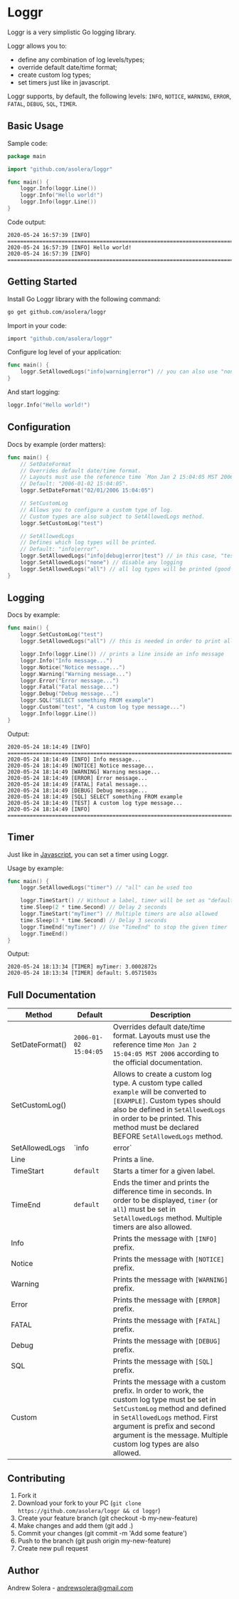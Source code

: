 # Loggr

Loggr is a very simplistic Go logging library.

Loggr allows you to:
- define any combination of log levels/types;
- override default date/time format;
- create custom log types;
- set timers just like in javascript.

Loggr supports, by default, the following levels: `INFO`, `NOTICE`, `WARNING`, `ERROR`, `FATAL`, `DEBUG`, `SQL`, `TIMER`.

## Basic Usage

Sample code:
```go
package main

import "github.com/asolera/loggr"

func main() {
	loggr.Info(loggr.Line())
	loggr.Info("Hello world!")
	loggr.Info(loggr.Line())
}
```

Code output:
```
2020-05-24 16:57:39 [INFO] ================================================================================
2020-05-24 16:57:39 [INFO] Hello world!
2020-05-24 16:57:39 [INFO] ================================================================================
```

## Getting Started

Install Go Loggr library with the following command:

```sh
go get github.com/asolera/loggr
```

Import in your code:

```sh
import "github.com/asolera/loggr"
```

Configure log level of your application:

```go
func main() {
	loggr.SetAllowedLogs("info|warning|error") // you can also use "none" and "all"
}
```

And start logging:

```go
loggr.Info("Hello world!")
```

## Configuration

Docs by example (order matters):

```go
func main() {
	// SetDateFormat
	// Overrides default date/time format.
	// Layouts must use the reference time `Mon Jan 2 15:04:05 MST 2006` according to the official documentation.
	// Default: "2006-01-02 15:04:05".
	loggr.SetDateFormat("02/01/2006 15:04:05") 

	// SetCustomLog
	// Allows you to configure a custom type of log.
	// Custom types are also subject to SetAllowedLogs method.
	loggr.SetCustomLog("test")

	// SetAllowedLogs
	// Defines which log types will be printed.
	// Default: "info|error".
	loggr.SetAllowedLogs("info|debug|error|test") // in this case, "test" is a custom type
	loggr.SetAllowedLogs("none") // disable any logging
	loggr.SetAllowedLogs("all") // all log types will be printed (good for dev environment)
}
```

## Logging

Docs by example:

```go
func main() {
	loggr.SetCustomLog("test")
	loggr.SetAllowedLogs("all") // this is needed in order to print all the messages below

	loggr.Info(loggr.Line()) // prints a line inside an info message
	loggr.Info("Info message...")
	loggr.Notice("Notice message...")
	loggr.Warning("Warning message...")
	loggr.Error("Error message...")
	loggr.Fatal("Fatal message...")
	loggr.Debug("Debug message...")
	loggr.SQL("SELECT something FROM example")
	loggr.Custom("test", "A custom log type message...")
	loggr.Info(loggr.Line())
}
```

Output:
```
2020-05-24 18:14:49 [INFO] ================================================================================
2020-05-24 18:14:49 [INFO] Info message...
2020-05-24 18:14:49 [NOTICE] Notice message...
2020-05-24 18:14:49 [WARNING] Warning message...
2020-05-24 18:14:49 [ERROR] Error message...
2020-05-24 18:14:49 [FATAL] Fatal message...
2020-05-24 18:14:49 [DEBUG] Debug message...
2020-05-24 18:14:49 [SQL] SELECT something FROM example
2020-05-24 18:14:49 [TEST] A custom log type message...
2020-05-24 18:14:49 [INFO] ================================================================================
```

## Timer

Just like in [Javascript](https://www.w3schools.com/jsref/met_console_time.asp), you can set a timer using Loggr.

Usage by example:

```go
func main() {
	loggr.SetAllowedLogs("timer") // "all" can be used too

	loggr.TimeStart() // Without a label, timer will be set as "default" label
	time.Sleep(2 * time.Second) // Delay 2 seconds
	loggr.TimeStart("myTimer") // Multiple timers are also allowed
	time.Sleep(3 * time.Second) // Delay 3 seconds
	loggr.TimeEnd("myTimer") // Use "TimeEnd" to stop the given timer
	loggr.TimeEnd()
}
```

Output:
```
2020-05-24 18:13:34 [TIMER] myTimer: 3.0002872s
2020-05-24 18:13:34 [TIMER] default: 5.0571503s
```

## Full Documentation

| **Method** | **Default** | **Description** |
|---|---|---|
| SetDateFormat() | `2006-01-02 15:04:05` | Overrides default date/time format. Layouts must use the reference time `Mon Jan 2 15:04:05 MST 2006` according to the official documentation. |
| SetCustomLog() | | Allows to create a custom log type. A custom type called `example` will be converted to `[EXAMPLE]`. Custom types should also be defined in `SetAllowedLogs` in order to be printed. This method must be declared BEFORE `SetAllowedLogs` method. |
| SetAllowedLogs | `info|error` | Defines which log types will be printed. You can use any combination you want. Log types must be joined by pipe (|). You can also use `none` to disable logging and `all` to automatically enable all log types. |
| Line | | Prints a line. |
| TimeStart | `default` | Starts a timer for a given label. |
| TimeEnd | `default` | Ends the timer and prints the difference time in seconds. In order to be displayed, `timer` (or `all`) must be set in `SetAllowedLogs` method. Multiple timers are also allowed. |
| Info | | Prints the message with `[INFO]` prefix. |
| Notice | | Prints the message with `[NOTICE]` prefix. |
| Warning | | Prints the message with `[WARNING]` prefix. |
| Error | | Prints the message with `[ERROR]` prefix. |
| FATAL | | Prints the message with `[FATAL]` prefix. |
| Debug | | Prints the message with `[DEBUG]` prefix. |
| SQL | | Prints the message with `[SQL]` prefix. |
| Custom | | Prints the message with a custom prefix. In order to work, the custom log type must be set in `SetCustomLog` method and defined in `SetAllowedLogs` method. First argument is prefix and second argument is the message. Multiple custom log types are also allowed. |

## Contributing

1. Fork it
1. Download your fork to your PC (`git clone https://github.com/asolera/loggr && cd loggr`)
1. Create your feature branch (git checkout -b my-new-feature)
1. Make changes and add them (git add .)
1. Commit your changes (git commit -m 'Add some feature')
1. Push to the branch (git push origin my-new-feature)
1. Create new pull request

## Author

Andrew Solera - andrewsolera@gmail.com